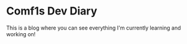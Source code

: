# Comf1s Dev Diary
This is a blog where you can see everything I'm currently learning and working on!
